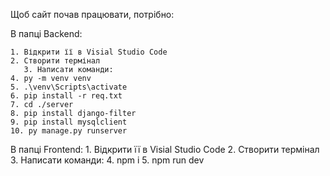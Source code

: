 Щоб сайт почав працювати, потрібно:
  
  В папці Backend:
    
    1. Відкрити її в Visial Studio Code
    2. Створити термінал
       3. Написати команди:
    4. py -m venv venv
    5. .\venv\Scripts\activate
    6. pip install -r req.txt
    7. cd ./server
    8. pip install django-filter
    9. pip install mysqlclient
    10. py manage.py runserver

  В папці Frontend:
    1. Відкрити її в Visial Studio Code
    2. Створити термінал
       3. Написати команди:
    4. npm i
    5. npm run dev
